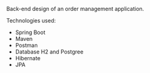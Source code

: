 Back-end design of an order management application.

Technologies used:
- Spring Boot
- Maven
- Postman
- Database H2 and Postgree
- Hibernate
- JPA
